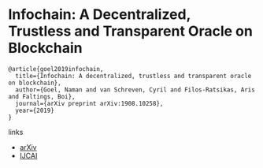 # Infochain: A Decentralized, Trustless and Transparent Oracle on Blockchain
```
@article{goel2019infochain,
  title={Infochain: A decentralized, trustless and transparent oracle on blockchain},
  author={Goel, Naman and van Schreven, Cyril and Filos-Ratsikas, Aris and Faltings, Boi},
  journal={arXiv preprint arXiv:1908.10258},
  year={2019}
}
```

links
- [arXiv](https://arxiv.org/abs/1908.10258)
- [IJCAI](https://www.ijcai.org/proceedings/2020/635)
